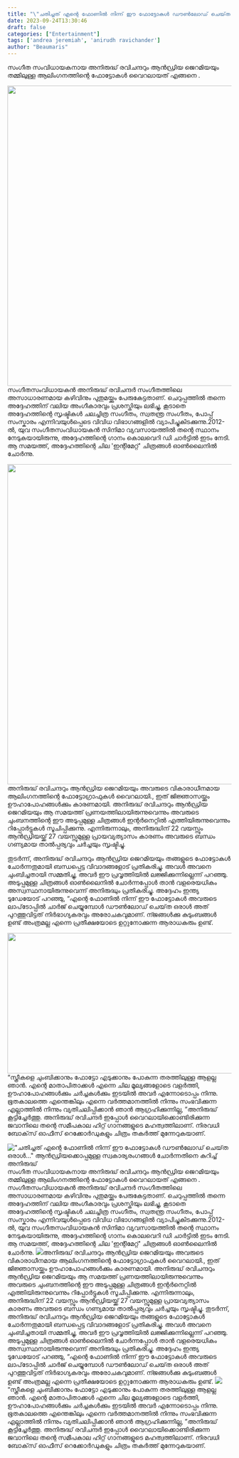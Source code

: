 ```yaml
---
title: "\"ചതിച്ചത് എന്റെ ഫോണിൽ നിന്ന് ഈ ഫോട്ടോകൾ ഡൗൺലോഡ് ചെയ്‌ത ഒരാൾ...\" ആൻഡ്രിയക്കൊപ്പമുള്ള സ്വകാര്യരംഗങ്ങൾ ചോർന്നതിനെ കുറിച്ച് അനിരുദ്ധ്"
date: 2023-09-24T13:30:46
draft: false
categories: ["Entertainment"]
tags: ['andrea jeremiah', 'anirudh ravichander']
author: "Beaumaris"
---
```


സംഗീത സംവിധായകനായ അനിരുദ്ധ് രവിചന്ദറും ആൻഡ്രിയ ജെറമിയയും തമ്മിലുള്ള ആലിംഗനത്തിന്റെ ഫോട്ടോകൾ വൈറലായത് എങ്ങനെ .

<img class="alignnone size-full wp-image-421842" src="https://cdn.boolokam.com/articles/2023/09/wffggggg-1.jpg" alt="" width="1200" height="675" />സംഗീതസംവിധായകൻ അനിരുദ്ധ് രവിചന്ദർ സംഗീതത്തിലെ അസാധാരണമായ കഴിവിനും പുതുമയ്ക്കും പേരുകേട്ടതാണ്. ചെറുപ്പത്തിൽ തന്നെ അദ്ദേഹത്തിന് വലിയ അംഗീകാരവും പ്രശസ്തിയും ലഭിച്ചു, കൂടാതെ അദ്ദേഹത്തിന്റെ സൃഷ്ടികൾ ചലച്ചിത്ര സംഗീതം, സ്വതന്ത്ര സംഗീതം, പോപ്പ് സംസ്കാരം എന്നിവയുൾപ്പെടെ വിവിധ വിഭാഗങ്ങളിൽ വ്യാപിച്ചുകിടക്കുന്നു.2012-ൽ, യുവ സംഗീതസംവിധായകൻ സിനിമാ വ്യവസായത്തിൽ തന്റെ സ്ഥാനം നേടുകയായിരുന്നു, അദ്ദേഹത്തിന്റെ ഗാനം കൊലവെറി ഡി ചാർട്ടിൽ ഇടം നേടി. ആ സമയത്ത്, അദ്ദേഹത്തിന്റെ ചില 'ഇന്റിമേറ്റ്' ചിത്രങ്ങൾ ഓൺലൈനിൽ ചോർന്നു.

<img class="alignnone size-full wp-image-421843" src="https://cdn.boolokam.com/articles/2023/09/fwgggggg.webp" alt="" width="1280" height="720" />അനിരുദ്ധ് രവിചന്ദറും ആൻഡ്രിയ ജെറമിയയും അവരുടെ വികാരാധീനമായ ആലിംഗനത്തിന്റെ ഫോട്ടോഗ്രാഫുകൾ വൈറലായി., ഇത് ജിജ്ഞാസയ്ക്കും ഊഹാപോഹങ്ങൾക്കും കാരണമായി. അനിരുദ്ധ് രവിചന്ദറും ആൻഡ്രിയ ജെറമിയയും ആ സമയത്ത് പ്രണയത്തിലായിരുന്നുവെന്നും അവരുടെ ചുംബനത്തിന്റെ ഈ അടുപ്പമുള്ള ചിത്രങ്ങൾ ഇന്റർനെറ്റിൽ എത്തിയിരുന്നുവെന്നും റിപ്പോർട്ടുകൾ സൂചിപ്പിക്കുന്നു. എന്നിരുന്നാലും, അനിരുദ്ധിന് 22 വയസ്സും ആൻഡ്രിയയ്ക്ക് 27 വയസ്സുമുള്ള പ്രായവ്യത്യാസം കാരണം അവരുടെ ബന്ധം ഗണ്യമായ താൽപ്പര്യവും ചർച്ചയും സൃഷ്ടിച്ചു.

തുടർന്ന്, അനിരുദ്ധ് രവിചന്ദറും ആൻഡ്രിയ ജെറമിയയും തങ്ങളുടെ ഫോട്ടോകൾ ചോർന്നതുമായി ബന്ധപ്പെട്ട വിവാദങ്ങളോട് പ്രതികരിച്ചു. അവൾ അവനെ ചുംബിച്ചതായി സമ്മതിച്ചു, അവർ ഈ പ്രവൃത്തിയിൽ ലജ്ജിക്കുന്നില്ലെന്ന് പറഞ്ഞു. അടുപ്പമുള്ള ചിത്രങ്ങൾ ഓൺലൈനിൽ ചോർന്നപ്പോൾ താൻ വളരെയധികം അസ്വസ്ഥനായിരുന്നുവെന്ന് അനിരുദ്ധും പ്രതികരിച്ചു. അദ്ദേഹം ഇന്ത്യ ടുഡേയോട് പറഞ്ഞു, “എന്റെ ഫോണിൽ നിന്ന് ഈ ഫോട്ടോകൾ അവരുടെ ലാപ്‌ടോപ്പിൽ ചാർജ് ചെയ്യുമ്പോൾ ഡൗൺലോഡ് ചെയ്‌ത ഒരാൾ അത് പുറത്തുവിട്ടത് നിർഭാഗ്യകരവും അരോചകവുമാണ്. ന്ജങ്ങൾക്കു കുടുംബങ്ങൾ ഉണ്ട് അംത്രമല്ല എന്നെ പ്രതീക്ഷയോടെ ഉറ്റുനോക്കുന്ന ആരാധകരും ഉണ്ട്.

<img class="alignnone size-full wp-image-421844" src="https://cdn.boolokam.com/articles/2023/09/wfggggggg.jpg" alt="" width="600" height="316" />“സ്ത്രീകളെ ചുംബിക്കാനും ഫോട്ടോ എടുക്കാനും പോകുന്ന തരത്തിലുള്ള ആളല്ല ഞാൻ. എന്റെ മാതാപിതാക്കൾ എന്നെ ചില മൂല്യങ്ങളോടെ വളർത്തി, ഊഹാപോഹങ്ങൾക്കും ചർച്ചകൾക്കും ഇടയിൽ അവർ എന്നോടൊപ്പം നിന്നു. ഭൂതകാലത്തെ എന്തെങ്കിലും എന്നെ വർത്തമാനത്തിൽ നിന്നും സംഭവിക്കുന്ന എല്ലാത്തിൽ നിന്നും വ്യതിചലിപ്പിക്കാൻ ഞാൻ ആഗ്രഹിക്കുന്നില്ല, ”അനിരുദ്ധ് കൂട്ടിച്ചേർത്തു. അനിരുദ്ധ് രവിചന്ദർ ഇപ്പോൾ വൈറലായിക്കൊണ്ടിരിക്കുന്ന ജവാനിലെ തന്റെ സമീപകാല ഹിറ്റ് ഗാനങ്ങളുടെ മഹത്വത്തിലാണ്. നിരവധി ബോക്‌സ് ഓഫീസ് റെക്കോർഡുകളും ചിത്രം തകർത്ത് മുന്നേറുകയാണ്.


!["ചതിച്ചത് എന്റെ ഫോണിൽ നിന്ന് ഈ ഫോട്ടോകൾ ഡൗൺലോഡ് ചെയ്‌ത ഒരാൾ..." ആൻഡ്രിയക്കൊപ്പമുള്ള സ്വകാര്യരംഗങ്ങൾ ചോർന്നതിനെ കുറിച്ച് അനിരുദ്ധ്](https://cdn.boolokam.com/articles/2023/09/wffggggg-1.jpg)സംഗീത സംവിധായകനായ അനിരുദ്ധ് രവിചന്ദറും ആൻഡ്രിയ ജെറമിയയും തമ്മിലുള്ള ആലിംഗനത്തിന്റെ ഫോട്ടോകൾ വൈറലായത് എങ്ങനെ . സംഗീതസംവിധായകൻ അനിരുദ്ധ് രവിചന്ദർ സംഗീതത്തിലെ അസാധാരണമായ കഴിവിനും പുതുമയ്ക്കും പേരുകേട്ടതാണ്. ചെറുപ്പത്തിൽ തന്നെ അദ്ദേഹത്തിന് വലിയ അംഗീകാരവും പ്രശസ്തിയും ലഭിച്ചു, കൂടാതെ അദ്ദേഹത്തിന്റെ സൃഷ്ടികൾ ചലച്ചിത്ര സംഗീതം, സ്വതന്ത്ര സംഗീതം, പോപ്പ് സംസ്കാരം എന്നിവയുൾപ്പെടെ വിവിധ വിഭാഗങ്ങളിൽ വ്യാപിച്ചുകിടക്കുന്നു.2012-ൽ, യുവ സംഗീതസംവിധായകൻ സിനിമാ വ്യവസായത്തിൽ തന്റെ സ്ഥാനം നേടുകയായിരുന്നു, അദ്ദേഹത്തിന്റെ ഗാനം കൊലവെറി ഡി ചാർട്ടിൽ ഇടം നേടി. ആ സമയത്ത്, അദ്ദേഹത്തിന്റെ ചില 'ഇന്റിമേറ്റ്' ചിത്രങ്ങൾ ഓൺലൈനിൽ ചോർന്നു. ![](https://cdn.boolokam.com/articles/2023/09/fwgggggg.webp)അനിരുദ്ധ് രവിചന്ദറും ആൻഡ്രിയ ജെറമിയയും അവരുടെ വികാരാധീനമായ ആലിംഗനത്തിന്റെ ഫോട്ടോഗ്രാഫുകൾ വൈറലായി., ഇത് ജിജ്ഞാസയ്ക്കും ഊഹാപോഹങ്ങൾക്കും കാരണമായി. അനിരുദ്ധ് രവിചന്ദറും ആൻഡ്രിയ ജെറമിയയും ആ സമയത്ത് പ്രണയത്തിലായിരുന്നുവെന്നും അവരുടെ ചുംബനത്തിന്റെ ഈ അടുപ്പമുള്ള ചിത്രങ്ങൾ ഇന്റർനെറ്റിൽ എത്തിയിരുന്നുവെന്നും റിപ്പോർട്ടുകൾ സൂചിപ്പിക്കുന്നു. എന്നിരുന്നാലും, അനിരുദ്ധിന് 22 വയസ്സും ആൻഡ്രിയയ്ക്ക് 27 വയസ്സുമുള്ള പ്രായവ്യത്യാസം കാരണം അവരുടെ ബന്ധം ഗണ്യമായ താൽപ്പര്യവും ചർച്ചയും സൃഷ്ടിച്ചു. തുടർന്ന്, അനിരുദ്ധ് രവിചന്ദറും ആൻഡ്രിയ ജെറമിയയും തങ്ങളുടെ ഫോട്ടോകൾ ചോർന്നതുമായി ബന്ധപ്പെട്ട വിവാദങ്ങളോട് പ്രതികരിച്ചു. അവൾ അവനെ ചുംബിച്ചതായി സമ്മതിച്ചു, അവർ ഈ പ്രവൃത്തിയിൽ ലജ്ജിക്കുന്നില്ലെന്ന് പറഞ്ഞു. അടുപ്പമുള്ള ചിത്രങ്ങൾ ഓൺലൈനിൽ ചോർന്നപ്പോൾ താൻ വളരെയധികം അസ്വസ്ഥനായിരുന്നുവെന്ന് അനിരുദ്ധും പ്രതികരിച്ചു. അദ്ദേഹം ഇന്ത്യ ടുഡേയോട് പറഞ്ഞു, “എന്റെ ഫോണിൽ നിന്ന് ഈ ഫോട്ടോകൾ അവരുടെ ലാപ്‌ടോപ്പിൽ ചാർജ് ചെയ്യുമ്പോൾ ഡൗൺലോഡ് ചെയ്‌ത ഒരാൾ അത് പുറത്തുവിട്ടത് നിർഭാഗ്യകരവും അരോചകവുമാണ്. ന്ജങ്ങൾക്കു കുടുംബങ്ങൾ ഉണ്ട് അംത്രമല്ല എന്നെ പ്രതീക്ഷയോടെ ഉറ്റുനോക്കുന്ന ആരാധകരും ഉണ്ട്. ![](https://cdn.boolokam.com/articles/2023/09/wfggggggg.jpg)“സ്ത്രീകളെ ചുംബിക്കാനും ഫോട്ടോ എടുക്കാനും പോകുന്ന തരത്തിലുള്ള ആളല്ല ഞാൻ. എന്റെ മാതാപിതാക്കൾ എന്നെ ചില മൂല്യങ്ങളോടെ വളർത്തി, ഊഹാപോഹങ്ങൾക്കും ചർച്ചകൾക്കും ഇടയിൽ അവർ എന്നോടൊപ്പം നിന്നു. ഭൂതകാലത്തെ എന്തെങ്കിലും എന്നെ വർത്തമാനത്തിൽ നിന്നും സംഭവിക്കുന്ന എല്ലാത്തിൽ നിന്നും വ്യതിചലിപ്പിക്കാൻ ഞാൻ ആഗ്രഹിക്കുന്നില്ല, ”അനിരുദ്ധ് കൂട്ടിച്ചേർത്തു. അനിരുദ്ധ് രവിചന്ദർ ഇപ്പോൾ വൈറലായിക്കൊണ്ടിരിക്കുന്ന ജവാനിലെ തന്റെ സമീപകാല ഹിറ്റ് ഗാനങ്ങളുടെ മഹത്വത്തിലാണ്. നിരവധി ബോക്‌സ് ഓഫീസ് റെക്കോർഡുകളും ചിത്രം തകർത്ത് മുന്നേറുകയാണ്.

